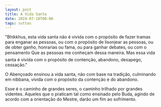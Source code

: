 ```yaml
---
layout: post
title: A Vida Santa
date: 2019-07-18T00:00
tags: suttas
---
```

"Bhikkhus, esta vida santa não é vivida com o propósito de fazer tramas para enganar as pessoas, ou com o propósito de lisonjear as pessoas, ou de obter ganho, honrarias ou fama, ou para ganhar debates, ou com o pensamento Que as pessoas me conheçam dessa maneira. Mas essa vida santa é vivida com o propósito de contenção, abandono, desapego, cessação."

O Abençoado ensinou a vida santa, não com base na tradição, culminando em nibbana, vivida com o propósito da contenção e do abandono.

Esse é o caminho de grandes seres, o caminho trilhado por grandes videntes. Aqueles que o praticam tal como ensinado pelo Buda, agindo de acordo com a orientação do Mestre, darão um fim ao sofrimento.

